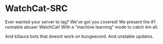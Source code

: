 # WatchCat-SRC
Ever wanted your server to lag? We've got you covered! We present the #1 runnable abuser WatchCat!
With a "machine learning" mode to catch ém all.

And killaura bots that doesnt work on bungeecord.
And unstable updates.

